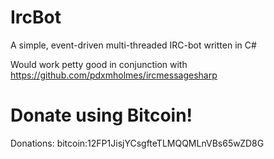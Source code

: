 # IrcBot 

A simple, event-driven multi-threaded IRC-bot written in C#

Would work petty good in conjunction with https://github.com/pdxmholmes/ircmessagesharp

# Donate using Bitcoin!
Donations: bitcoin:12FP1JisjYCsgfteTLMQQMLnVBs65wZD8G
